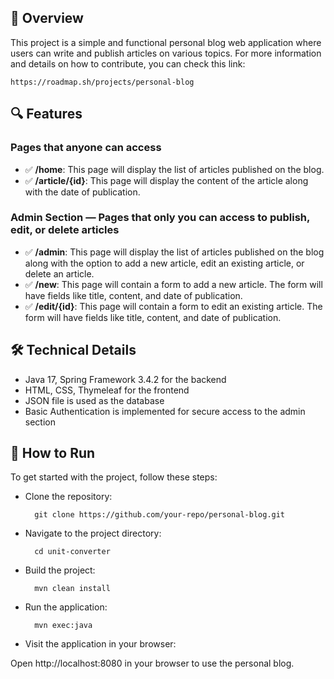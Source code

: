 ## 🎯 Overview
This project is a simple and functional personal blog web application where users can write and publish articles on various topics. For more information and details on how to contribute, you can check this link:

    https://roadmap.sh/projects/personal-blog

## 🔍 Features

### Pages that anyone can access

- ✅ **/home**: This page will display the list of articles published on the blog.
- ✅ **/article/{id}**: This page will display the content of the article along with the date of publication.

### Admin Section — Pages that only you can access to publish, edit, or delete articles

- ✅ **/admin**: This page will display the list of articles published on the blog along with the option to add a new article, edit an existing article, or delete an article.
- ✅ **/new**: This page will contain a form to add a new article. The form will have fields like title, content, and date of publication.
- ✅ **/edit/{id}**: This page will contain a form to edit an existing article. The form will have fields like title, content, and date of publication.

## 🛠️ Technical Details

- Java 17, Spring Framework 3.4.2 for the backend
- HTML, CSS, Thymeleaf for the frontend
- JSON file is used as the database
- Basic Authentication is implemented for secure access to the admin section

## 🏃 How to Run
To get started with the project, follow these steps:

- Clone the repository:

        git clone https://github.com/your-repo/personal-blog.git

- Navigate to the project directory:

        cd unit-converter

- Build the project:

        mvn clean install

- Run the application:

        mvn exec:java

- Visit the application in your browser:

Open http://localhost:8080 in your browser to use the personal blog.
